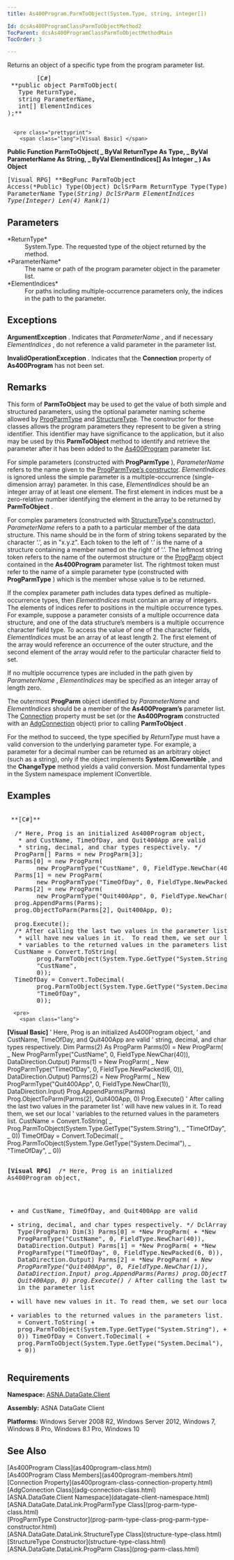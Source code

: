 ```yaml
---
title: As400Program.ParmToObject(System.Type, string, integer[])

Id: dcsAs400ProgramClassParmToObjectMethod2
TocParent: dcsAs400ProgramClassParmToObjectMethodMain
TocOrder: 3

---
```


Returns an object of a specific type from the program parameter list.
<pre class="prettyprint">
        <span class="lang">[C#]</span>
 **public object ParmToObject(
   Type ReturnType,
   string ParameterName,
   int[] ElementIndices
);** 
      </pre>
      <pre class="prettyprint">
        <span class="lang">[Visual Basic] </span>
 **Public Function ParmToObject( _
   ByVal ReturnType As Type, _
   ByVal ParameterName As String, _
   ByVal ElementIndices[] As Integer _
) As Object** 
      </pre>
      <pre class="prettyprint">
        <span class="lang">[Visual RPG]</span>
 **BegFunc ParmToObject Access(*Public) Type(Object)
   DclSrParm ReturnType Type(Type)
   DclSrParm ParameterName Type(*String)
   DclSrParm ElementIndices Type(*Integer) Len(4) Rank(1)** 
      </pre>

## Parameters

<dl>
        <dt>
 *ReturnType* 
        </dt>
        <dd>System.Type.  The requested type of the object returned by the method. </dd>
        <dt>
 *ParameterName* 
        </dt>
        <dd>The name or path of the program parameter object in the parameter list. </dd>
        <dt>
 *ElementIndices* 
        </dt>
        <dd>For paths including multiple-occurrence parameters only, the indices in the 
										path to the parameter.</dd>
</dl>

## Exceptions

<span> **ArgumentException** .</span> Indicates that *ParameterName* , and if necessary *ElementIndices* , do not reference a valid parameter in the parameter list.

<span> **InvalidOperationException** .</span> Indicates that the **Connection** property of **As400Program** has not been set.
## Remarks

This form of **ParmToObject** may be used to get the value of both simple and structured parameters, using the optional parameter naming scheme allowed by [ProgParmType](prog-parm-type-class.html) and [StructureType](structure-type-class.html). The constructor for these classes allows the program parameters they represent to be given a string identifier. This identifier may have significance to the application, but it also may be used by this **ParmToObject** method to identify and retrieve the parameter after it has been added to the [As400Program](as400program-class.html) parameter list.

For simple parameters (constructed with **ProgParmType** ), *ParameterName* refers to the name given to the [ ProgParmType’s constructor](prog-parm-type-class-prog-parm-type-constructor.html). *ElementIndices* is ignored unless the simple parameter is a multiple-occurrence (single-dimension array) parameter. In this case, *ElementIndices* should be an integer array of at least one element. The first element in indices must be a zero-relative number identifying the element in the array to be returned by **ParmToObject** .

For complex parameters (constructed with [ StructureType's constructor](structure-type-class.html)), *ParameterName* refers to a path to a particular member of the data structure. This name should be in the form of string tokens separated by the character ‘.’, as in "x.y.z". Each token to the left of ‘.’ is the name of a structure containing a member named on the right of ‘.’. The leftmost string token refers to the name of the outermost structure or the [ProgParm](prog-parm-class.html) object contained in the **As400Program** parameter list. The rightmost token must refer to the name of a simple parameter type (constructed with <span> **ProgParmType** </span>) which is the member whose value is to be returned.

If the complex parameter path includes data types defined as multiple-occurrence types, then *ElementIndices* must contain an array of integers. The elements of indices refer to positions in the multiple occurrence types. For example, suppose a parameter consists of a multiple occurrence data structure, and one of the data structure’s members is a multiple occurrence character field type. To access the value of one of the character fields, *ElementIndices* must be an array of at least length 2. The first element of the array would reference an occurrence of the outer structure, and the second element of the array would refer to the particular character field to set.

If no multiple occurrence types are included in the path given by *ParameterName* , *ElementIndices* may be specified as an integer array of length zero.

The outermost <span> **ProgParm** </span> object identified by *ParameterName* and *ElementIndices* should be a member of the **As400Program’s** parameter list. The [Connection](as400program-class-connection-property.html) property must be set (or the **As400Program** constructed with an [AdgConnection](adg-connection-class.html) object) prior to calling <span> **ParmToObject** </span>.

For the method to succeed, the type specified by *ReturnType* must have a valid conversion to the underlying parameter type. For example, a parameter for a decimal number can be returned as an arbitrary object (such as a string), only if the object implements <span> **System.IConvertible** </span>, and the <span> **ChangeType** </span> method yields a valid conversion. Most fundamental types in the System namespace implement <span>IConvertible</span>.
## Examples

<pre>
        <span class="lang">
 **[C#]** 
        </span>
  /* Here, Prog is an initialized As400Program object, 
   * and CustName, TimeOfDay, and Quit400App are valid
   * string, decimal, and char types respectively. */
  ProgParm[] Parms = new ProgParm[3];
  Parms[0] = new ProgParm(
        new ProgParmType("CustName", 0, FieldType.NewChar(40)), DataDirection.Output);
  Parms[1] = new ProgParm(
        new ProgParmType("TimeOfDay", 0, FieldType.NewPacked(6, 0)), DataDirection.Output);
  Parms[2] = new ProgParm(
        new ProgParmType("Quit400App", 0, FieldType.NewChar(1)), DataDirection.Input);
  prog.AppendParms(Parms);
  prog.ObjectToParm(Parms[2], Quit400App, 0);

  prog.Execute();
  /* After calling the last two values in the parameter list
   * will have new values in it.  To read them, we set our local 
   * variables to the returned values in the parameters list. */
  CustName = Convert.ToString(
        prog.ParmToObject(System.Type.GetType("System.String"),
        "CustName",
        0));
  TimeOfDay = Convert.ToDecimal(
        prog.ParmToObject(System.Type.GetType("System.Decimal"),
        "TimeOfDay",
        0));</pre>
      <pre>
        <span class="lang">
 **[Visual Basic]** 
        </span>
  ' Here, Prog is an initialized As400Program object, 
  ' and CustName, TimeOfDay, and Quit400App are valid
  ' string, decimal, and char types respectively.
  Dim Parms(2) As ProgParm
  Parms(0) = New ProgParm( _
        New ProgParmType("CustName", 0, FieldType.NewChar(40)), DataDirection.Output)
  Parms(1) = New ProgParm( _
        New ProgParmType("TimeOfDay", 0, FieldType.NewPacked(6, 0)), DataDirection.Output)
  Parms(2) = New ProgParm( _
        New ProgParmType("Quit400App", 0, FieldType.NewChar(1)), DataDirection.Input)
  Prog.AppendParms(Parms)
  Prog.ObjectToParm(Parms(2), Quit400App, 0)
  Prog.Execute()
  ' After calling the last two values in the parameter list
  ' will have new values in it.  To read them, we set our local 
  ' variables to the returned values in the parameters list.
  CustName = Convert.ToString( _
        Prog.ParmToObject(System.Type.GetType("System.String"), _
        "TimeOfDay", _
        0))
  TimeOfDay = Convert.ToDecimal( _
        Prog.ParmToObject(System.Type.GetType("System.Decimal"), _
        "TimeOfDay", _
        0))</pre>
      <pre class="prettyprint">
        <span class="lang">
 **[Visual RPG]** 
        </span>
  /* Here, Prog is an initialized As400Program object, 
   * and CustName, TimeOfDay, and Quit400App are valid
   * string, decimal, and char types respectively. */
  DclArray Parms Type(ProgParm) Dim(3)
  Parms[0] = *New ProgParm( +
        *New ProgParmType("CustName", 0, FieldType.NewChar(40)), DataDirection.Output)
  Parms[1] = *New ProgParm( +
        *New ProgParmType("TimeOfDay", 0, FieldType.NewPacked(6, 0)), DataDirection.Output)
  Parms[2] = *New ProgParm( +
        *New ProgParmType("Quit400App", 0, FieldType.NewChar(1)), DataDirection.Input)
  prog.AppendParms(Parms)
  prog.ObjectToParm(Parms[2], Quit400App, 0)
  prog.Execute()
  /* After calling the last two values in the parameter list
   * will have new values in it.  To read them, we set our local 
   * variables to the returned values in the parameters list. */
  CustName = Convert.ToString( +
        prog.ParmToObject(System.Type.GetType("System.String"), +
        "CustName", +
        0))
  TimeOfDay = Convert.ToDecimal( +
        prog.ParmToObject(System.Type.GetType("System.Decimal"), +
        "TimeOfDay", +
        0)) </pre>

## Requirements

**Namespace:** [ASNA.DataGate.Client](datagate-client-namespace.html) 

**Assembly:** ASNA DataGate Client

**Platforms:** Windows Server 2008 R2, Windows Server 2012, Windows 7, Windows 8 Pro, Windows 8.1 Pro, Windows 10
## See Also

<dl />
      [As400Program Class](as400program-class.html)
      <br />
      [As400Program Class Members](as400program-members.html)
      <br />
      [Connection Property](as400program-class-connection-property.html)
      <br />
      [AdgConnection Class](adg-connection-class.html)
      <br />
      [ASNA.DataGate.Client Namespace](datagate-client-namespace.html)
      <br />
      [ASNA.DataGate.DataLink.ProgParmType Class](prog-parm-type-class.html)
      <br />
      [ProgParmType Constructor](prog-parm-type-class-prog-parm-type-constructor.html)
      <br />
      [ASNA.DataGate.DataLink.StructureType Class](structure-type-class.html)
      <br />
      [StructureType 
					Constructor](structure-type-class.html)
      <br />
      [ASNA.DataGate.DataLink.ProgParm Class](prog-parm-class.html)

